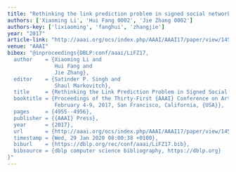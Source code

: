 ```yaml
---
title: "Rethinking the link prediction problem in signed social networks"
authors: ['Xiaoming Li', 'Hui Fang 0002', 'Jie Zhang 0002']
authors-key: ['lixiaoming', 'fanghui', 'zhangjie']
year: "2017"
article-link: "http://aaai.org/ocs/index.php/AAAI/AAAI17/paper/view/14573"
venue: "AAAI"
bibex: "@inproceedings{DBLP:conf/aaai/LiFZ17,
  author    = {Xiaoming Li and
               Hui Fang and
               Jie Zhang},
  editor    = {Satinder P. Singh and
               Shaul Markovitch},
  title     = {Rethinking the Link Prediction Problem in Signed Social Networks},
  booktitle = {Proceedings of the Thirty-First {AAAI} Conference on Artificial Intelligence,
               February 4-9, 2017, San Francisco, California, {USA}},
  pages     = {4955--4956},
  publisher = {{AAAI} Press},
  year      = {2017},
  url       = {http://aaai.org/ocs/index.php/AAAI/AAAI17/paper/view/14573},
  timestamp = {Wed, 29 Jan 2020 08:00:38 +0100},
  biburl    = {https://dblp.org/rec/conf/aaai/LiFZ17.bib},
  bibsource = {dblp computer science bibliography, https://dblp.org}
}"
---
```

